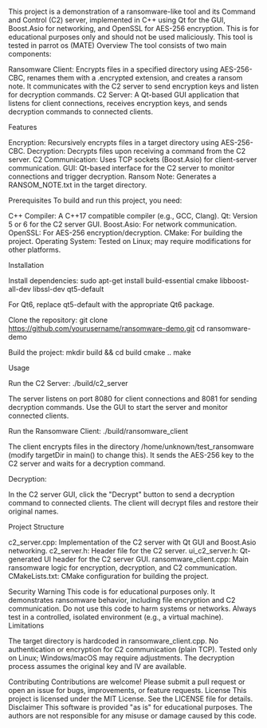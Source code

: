 This project is a demonstration of a ransomware-like tool and its Command and Control (C2) server, implemented in C++ using Qt for the GUI, Boost.Asio for networking, and OpenSSL for AES-256 encryption. This is for educational purposes only and should not be used maliciously.
This tool is tested in parrot os (MATE) 
Overview
The tool consists of two main components:

Ransomware Client: Encrypts files in a specified directory using AES-256-CBC, renames them with a .encrypted extension, and creates a ransom note. It communicates with the C2 server to send encryption keys and listen for decryption commands.
C2 Server: A Qt-based GUI application that listens for client connections, receives encryption keys, and sends decryption commands to connected clients.

Features

Encryption: Recursively encrypts files in a target directory using AES-256-CBC.
Decryption: Decrypts files upon receiving a command from the C2 server.
C2 Communication: Uses TCP sockets (Boost.Asio) for client-server communication.
GUI: Qt-based interface for the C2 server to monitor connections and trigger decryption.
Ransom Note: Generates a RANSOM_NOTE.txt in the target directory.

Prerequisites
To build and run this project, you need:

C++ Compiler: A C++17 compatible compiler (e.g., GCC, Clang).
Qt: Version 5 or 6 for the C2 server GUI.
Boost.Asio: For network communication.
OpenSSL: For AES-256 encryption/decryption.
CMake: For building the project.
Operating System: Tested on Linux; may require modifications for other platforms.

Installation

Install dependencies:
sudo apt-get install build-essential cmake libboost-all-dev libssl-dev qt5-default

For Qt6, replace qt5-default with the appropriate Qt6 package.

Clone the repository:
git clone https://github.com/yourusername/ransomware-demo.git
cd ransomware-demo


Build the project:
mkdir build && cd build
cmake ..
make



Usage

Run the C2 Server:
./build/c2_server


The server listens on port 8080 for client connections and 8081 for sending decryption commands.
Use the GUI to start the server and monitor connected clients.


Run the Ransomware Client:
./build/ransomware_client


The client encrypts files in the directory /home/unknown/test_ransomware (modify targetDir in main() to change this).
It sends the AES-256 key to the C2 server and waits for a decryption command.


Decryption:

In the C2 server GUI, click the "Decrypt" button to send a decryption command to connected clients.
The client will decrypt files and restore their original names.



Project Structure

c2_server.cpp: Implementation of the C2 server with Qt GUI and Boost.Asio networking.
c2_server.h: Header file for the C2 server.
ui_c2_server.h: Qt-generated UI header for the C2 server GUI.
ransomware_client.cpp: Main ransomware logic for encryption, decryption, and C2 communication.
CMakeLists.txt: CMake configuration for building the project.

Security Warning
This code is for educational purposes only. It demonstrates ransomware behavior, including file encryption and C2 communication. Do not use this code to harm systems or networks. Always test in a controlled, isolated environment (e.g., a virtual machine).
Limitations

The target directory is hardcoded in ransomware_client.cpp.
No authentication or encryption for C2 communication (plain TCP).
Tested only on Linux; Windows/macOS may require adjustments.
The decryption process assumes the original key and IV are available.

Contributing
Contributions are welcome! Please submit a pull request or open an issue for bugs, improvements, or feature requests.
License
This project is licensed under the MIT License. See the LICENSE file for details.
Disclaimer
This software is provided "as is" for educational purposes. The authors are not responsible for any misuse or damage caused by this code.
